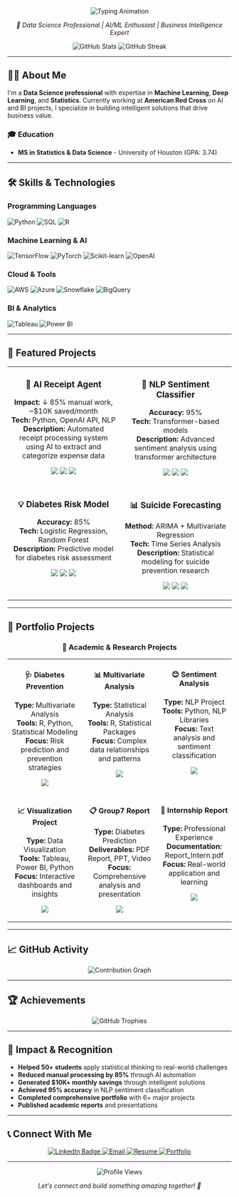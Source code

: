<div align="center">
  <img src="https://readme-typing-svg.demolab.com/?lines=Karthik+Mettu+%7C+Data+Analyst+%7C+BI+Engineer+%7C+AI+Developer;&center=true&width=1000&height=45&color=58A6FF&vCenter=true&size=25&font=inter&weight=600" alt="Typing Animation" />
</div>

<div align="center">
  <p><em>🎯 Data Science Professional | AI/ML Enthusiast | Business Intelligence Expert</em></p>
</div>

<div align="center">
  <img src="https://github-readme-stats.vercel.app/api?username=karthik1636&show_icons=true&theme=dark&bg_color=0d1117&text_color=c9d1d9&icon_color=58a6ff&border_color=30363d&hide_border=false&include_all_commits=true&count_private=true" alt="GitHub Stats" />
  <img src="https://github-readme-streak-stats.herokuapp.com/?user=karthik1636&theme=dark&background=0d1117&stroke=58a6ff&ring=58a6ff&fire=58a6ff&currStreakNum=c9d1d9&sideNums=c9d1d9&currStreakLabel=58a6ff&sideLabels=c9d1d9&dates=7d8590" alt="GitHub Streak" />
</div>

---

## 👨‍💻 About Me

I'm a **Data Science professional** with expertise in **Machine Learning**, **Deep Learning**, and **Statistics**. Currently working at **American Red Cross** on AI and BI projects, I specialize in building intelligent solutions that drive business value.

### 🎓 Education
- **MS in Statistics & Data Science** - University of Houston (GPA: 3.74)



---

## 🛠️ Skills & Technologies

### Programming Languages
![Python](https://img.shields.io/badge/Python-3776AB?style=for-the-badge&logo=python&logoColor=white)
![SQL](https://img.shields.io/badge/SQL-4479A1?style=for-the-badge&logo=mysql&logoColor=white)
![R](https://img.shields.io/badge/R-276DC3?style=for-the-badge&logo=r&logoColor=white)

### Machine Learning & AI
![TensorFlow](https://img.shields.io/badge/TensorFlow-FF6F00?style=for-the-badge&logo=tensorflow&logoColor=white)
![PyTorch](https://img.shields.io/badge/PyTorch-EE4C2C?style=for-the-badge&logo=pytorch&logoColor=white)
![Scikit-learn](https://img.shields.io/badge/scikit--learn-F7931E?style=for-the-badge&logo=scikit-learn&logoColor=white)
![OpenAI](https://img.shields.io/badge/OpenAI-412991?style=for-the-badge&logo=openai&logoColor=white)

### Cloud & Tools
![AWS](https://img.shields.io/badge/AWS-232F3E?style=for-the-badge&logo=amazon-aws&logoColor=white)
![Azure](https://img.shields.io/badge/Azure-0078D4?style=for-the-badge&logo=microsoft-azure&logoColor=white)
![Snowflake](https://img.shields.io/badge/Snowflake-29B5E8?style=for-the-badge&logo=snowflake&logoColor=white)
![BigQuery](https://img.shields.io/badge/BigQuery-4285F4?style=for-the-badge&logo=google-cloud&logoColor=white)

### BI & Analytics
![Tableau](https://img.shields.io/badge/Tableau-E97627?style=for-the-badge&logo=tableau&logoColor=white)
![Power BI](https://img.shields.io/badge/Power_BI-F2C811?style=for-the-badge&logo=power-bi&logoColor=black)

---

## 🚀 Featured Projects

<table>
  <tr>
    <td width="50%" valign="top">
      <h3 align="center">🧾 AI Receipt Agent</h3>
      <p align="center">
        <strong>Impact:</strong> ↓ 85% manual work, ~$10K saved/month<br>
        <strong>Tech:</strong> Python, OpenAI API, NLP<br>
        <strong>Description:</strong> Automated receipt processing system using AI to extract and categorize expense data
      </p>
      <p align="center">
        <img src="https://img.shields.io/badge/Python-3776AB?style=for-the-badge&logo=python&logoColor=white" />
        <img src="https://img.shields.io/badge/OpenAI-412991?style=for-the-badge&logo=openai&logoColor=white" />
        <img src="https://img.shields.io/badge/NLP-000000?style=for-the-badge&logo=natural-language-processing&logoColor=white" />
      </p>
    </td>
    <td width="50%" valign="top">
      <h3 align="center">🧠 NLP Sentiment Classifier</h3>
      <p align="center">
        <strong>Accuracy:</strong> 95%<br>
        <strong>Tech:</strong> Transformer-based models<br>
        <strong>Description:</strong> Advanced sentiment analysis using transformer architecture
      </p>
      <p align="center">
        <img src="https://img.shields.io/badge/TensorFlow-FF6F00?style=for-the-badge&logo=tensorflow&logoColor=white" />
        <img src="https://img.shields.io/badge/PyTorch-EE4C2C?style=for-the-badge&logo=pytorch&logoColor=white" />
        <img src="https://img.shields.io/badge/Transformers-000000?style=for-the-badge&logo=huggingface&logoColor=white" />
      </p>
    </td>
  </tr>
  <tr>
    <td width="50%" valign="top">
      <h3 align="center">💡 Diabetes Risk Model</h3>
      <p align="center">
        <strong>Accuracy:</strong> 85%<br>
        <strong>Tech:</strong> Logistic Regression, Random Forest<br>
        <strong>Description:</strong> Predictive model for diabetes risk assessment
      </p>
      <p align="center">
        <img src="https://img.shields.io/badge/scikit--learn-F7931E?style=for-the-badge&logo=scikit-learn&logoColor=white" />
        <img src="https://img.shields.io/badge/Python-3776AB?style=for-the-badge&logo=python&logoColor=white" />
        <img src="https://img.shields.io/badge/ML-000000?style=for-the-badge&logo=machine-learning&logoColor=white" />
      </p>
    </td>
    <td width="50%" valign="top">
      <h3 align="center">📊 Suicide Forecasting</h3>
      <p align="center">
        <strong>Method:</strong> ARIMA + Multivariate Regression<br>
        <strong>Tech:</strong> Time Series Analysis<br>
        <strong>Description:</strong> Statistical modeling for suicide prevention research
      </p>
      <p align="center">
        <img src="https://img.shields.io/badge/R-276DC3?style=for-the-badge&logo=r&logoColor=white" />
        <img src="https://img.shields.io/badge/Python-3776AB?style=for-the-badge&logo=python&logoColor=white" />
        <img src="https://img.shields.io/badge/Statistics-000000?style=for-the-badge&logo=statistics&logoColor=white" />
      </p>
    </td>
  </tr>
</table>

---

## 📁 Portfolio Projects

<div align="center">
  <h3>🎯 Academic & Research Projects</h3>
</div>

<table>
  <tr>
    <td width="33%" valign="top">
      <h4 align="center">🩺 Diabetes Prevention</h4>
      <p align="center">
        <strong>Type:</strong> Multivariate Analysis<br>
        <strong>Tools:</strong> R, Python, Statistical Modeling<br>
        <strong>Focus:</strong> Risk prediction and prevention strategies
      </p>
      <p align="center">
        <a href="https://github.com/karthik1636/Portfolio/tree/main/Diabetes%20Prevention">
          <img src="https://img.shields.io/badge/View_Project-000000?style=for-the-badge&logo=github&logoColor=white" />
        </a>
      </p>
    </td>
    <td width="33%" valign="top">
      <h4 align="center">📊 Multivariate Analysis</h4>
      <p align="center">
        <strong>Type:</strong> Statistical Analysis<br>
        <strong>Tools:</strong> R, Statistical Packages<br>
        <strong>Focus:</strong> Complex data relationships and patterns
      </p>
      <p align="center">
        <a href="https://github.com/karthik1636/Portfolio/tree/main/Multivariate%20Analysis">
          <img src="https://img.shields.io/badge/View_Project-000000?style=for-the-badge&logo=github&logoColor=white" />
        </a>
      </p>
    </td>
    <td width="33%" valign="top">
      <h4 align="center">😊 Sentiment Analysis</h4>
      <p align="center">
        <strong>Type:</strong> NLP Project<br>
        <strong>Tools:</strong> Python, NLP Libraries<br>
        <strong>Focus:</strong> Text analysis and sentiment classification
      </p>
      <p align="center">
        <a href="https://github.com/karthik1636/Portfolio/tree/main/Sentiment%20Analysis">
          <img src="https://img.shields.io/badge/View_Project-000000?style=for-the-badge&logo=github&logoColor=white" />
        </a>
      </p>
    </td>
  </tr>
  <tr>
    <td width="33%" valign="top">
      <h4 align="center">📈 Visualization Project</h4>
      <p align="center">
        <strong>Type:</strong> Data Visualization<br>
        <strong>Tools:</strong> Tableau, Power BI, Python<br>
        <strong>Focus:</strong> Interactive dashboards and insights
      </p>
      <p align="center">
        <a href="https://github.com/karthik1636/Portfolio/tree/main/Visualization%20Project">
          <img src="https://img.shields.io/badge/View_Project-000000?style=for-the-badge&logo=github&logoColor=white" />
        </a>
      </p>
    </td>
    <td width="33%" valign="top">
      <h4 align="center">📋 Group7 Report</h4>
      <p align="center">
        <strong>Type:</strong> Diabetes Prediction<br>
        <strong>Deliverables:</strong> PDF Report, PPT, Video<br>
        <strong>Focus:</strong> Comprehensive analysis and presentation
      </p>
      <p align="center">
        <a href="https://github.com/karthik1636/Portfolio/tree/main/Group7%20Report">
          <img src="https://img.shields.io/badge/View_Project-000000?style=for-the-badge&logo=github&logoColor=white" />
        </a>
      </p>
    </td>
    <td width="33%" valign="top">
      <h4 align="center">💼 Internship Report</h4>
      <p align="center">
        <strong>Type:</strong> Professional Experience<br>
        <strong>Documentation:</strong> Report_Intern.pdf<br>
        <strong>Focus:</strong> Real-world application and learning
      </p>
      <p align="center">
        <a href="https://github.com/karthik1636/Portfolio/tree/main/Internship%20Report">
          <img src="https://img.shields.io/badge/View_Project-000000?style=for-the-badge&logo=github&logoColor=white" />
        </a>
      </p>
    </td>
  </tr>
</table>

---

## 📈 GitHub Activity

<div align="center">
  <img src="https://github-readme-activity-graph.vercel.app/graph?username=karthik1636&theme=dark&bg_color=0d1117&color=58a6ff&line=58a6ff&point=c9d1d9&area=true&hide_border=true" alt="Contribution Graph" />
</div>

---

## 🏆 Achievements

<div align="center">
  <img src="https://github-profile-trophy.vercel.app/?username=karthik1636&theme=dark&no-frame=true&no-bg=false&margin-w=4&row=1&column=6" alt="GitHub Trophies" />
</div>

---

## 🌟 Impact & Recognition

- **Helped 50+ students** apply statistical thinking to real-world challenges
- **Reduced manual processing by 85%** through AI automation
- **Generated $10K+ monthly savings** through intelligent solutions
- **Achieved 95% accuracy** in NLP sentiment classification
- **Completed comprehensive portfolio** with 6+ major projects
- **Published academic reports** and presentations

---

## 📞 Connect With Me

<div align="center">
  <a href="https://www.linkedin.com/in/karthik-mettu/" target="_blank">
    <img src="https://img.shields.io/badge/LinkedIn-Karthik_Mettu-0077B5?style=for-the-badge&logo=linkedin&logoColor=white" alt="LinkedIn Badge" />
  </a>
  <a href="mailto:karthikr.mettu@gmail.com">
    <img src="https://img.shields.io/badge/Gmail-D14836?style=for-the-badge&logo=gmail&logoColor=white" alt="Email" />
  </a>
  <a href="https://github.com/karthik1636/karthik1636/blob/main/DS_Resume_Com.pdf">
    <img src="https://img.shields.io/badge/Resume-4285F4?style=for-the-badge&logo=read-the-docs&logoColor=white" alt="Resume" />
  </a>
  <a href="https://karthik1636.github.io">
    <img src="https://img.shields.io/badge/Portfolio-000000?style=for-the-badge&logo=About.me&logoColor=white" alt="Portfolio" />
  </a>
</div>

---

<div align="center">
  <img src="https://komarev.com/ghpvc/?username=karthik1636&style=flat-square&color=58a6ff" alt="Profile Views" />
  <p><em>Let's connect and build something amazing together! 🚀</em></p>
</div>

